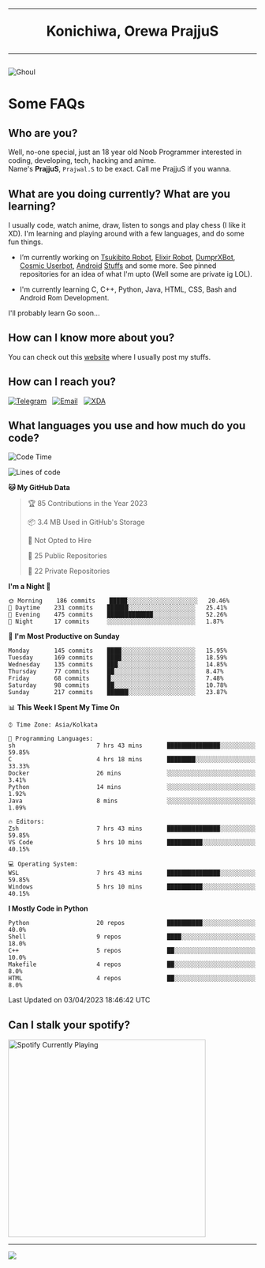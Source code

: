 <h1 align="center"><hr>Konichiwa, Orewa PrajjuS<hr></h1>


<img src="https://telegra.ph/file/6041d22c64479ee5ff802.jpg" alt="Ghoul"/>


<h1>Some FAQs</h1>


<h2>Who are you?</h2>

Well, no-one special, just an 18 year old Noob Programmer interested in coding, developing, tech, hacking and anime.
<br>
Name's <b>PrajjuS</b>, <code>Prajwal.S</code> to be exact. Call me PrajjuS if you wanna.


<h2>What are you doing currently? What are you learning?</h2>

I usually code, watch anime, draw, listen to songs and play chess (I like it XD). I'm learning and playing around with a few languages, and do some fun things.

- I’m currently working on <a href="Https://t.me/PrajjuSAssistantBot">Tsukibito Robot</a>, <a href="https://t.me/projectelixir_bot">Elixir Robot</a>, <a href="https://t.me/DumprXBot">DumprXBot</a>, <a href="https://github.com/SkyLab-Devs/CosmicUserbot">Cosmic Userbot</a>, <a href="https://github.com/Noob-OS">Android</a> <a href="https://github.com/PrajjuS/device_xiaomi_vince">Stuffs</a> and some more. See pinned repositories for an idea of what I'm upto (Well some are private ig LOL).

- I'm currently learning C, C++, Python, Java, HTML, CSS, Bash and Android Rom Development.

I'll probably learn Go soon...


<h2>How can I know more about you?</h2>

You can check out this <a href="https://prajjus.site">website</a> where I usually post my stuffs.


<h2>How can I reach you?</h2>

<a href="https://t.me/PrajjuS"><img src="https://img.shields.io/badge/PrajjuS-2CA5E0?style=flat-square&logo=telegram&logoColor=white" alt="Telegram"/></a>&nbsp;&nbsp;&nbsp;<a href="theprajjus@gmail.com"><img src="https://img.shields.io/badge/theprajjus@gmail.com-D14836?style=flat-square&logo=gmail&logoColor=white" alt="Email"/></a>&nbsp;&nbsp;&nbsp;<a href="https://forum.xda-developers.com/m/prajjus.10388799/"><img src="https://img.shields.io/badge/PrajjuS-F59714?style=flat-square&logo=xda-developers&logoColor=white" alt="XDA"/></a>


<h2>What languages you use and how much do you code?</h2>

<!--START_SECTION:waka-->
![Code Time](http://img.shields.io/badge/Code%20Time-271%20hrs%2030%20mins-blue)

![Lines of code](https://img.shields.io/badge/From%20Hello%20World%20I%27ve%20Written-31%20Thousand%20lines%20of%20code-blue)

**🐱 My GitHub Data** 

> 🏆 85 Contributions in the Year 2023
 > 
> 📦 3.4 MB Used in GitHub's Storage 
 > 
> 🚫 Not Opted to Hire
 > 
> 📜 25 Public Repositories 
 > 
> 🔑 22 Private Repositories  
 > 
**I'm a Night 🦉** 

```text
🌞 Morning    186 commits    █████░░░░░░░░░░░░░░░░░░░░   20.46% 
🌆 Daytime    231 commits    ██████░░░░░░░░░░░░░░░░░░░   25.41% 
🌃 Evening    475 commits    █████████████░░░░░░░░░░░░   52.26% 
🌙 Night      17 commits     ░░░░░░░░░░░░░░░░░░░░░░░░░   1.87%

```
📅 **I'm Most Productive on Sunday** 

```text
Monday       145 commits    ████░░░░░░░░░░░░░░░░░░░░░   15.95% 
Tuesday      169 commits    ████░░░░░░░░░░░░░░░░░░░░░   18.59% 
Wednesday    135 commits    ███░░░░░░░░░░░░░░░░░░░░░░   14.85% 
Thursday     77 commits     ██░░░░░░░░░░░░░░░░░░░░░░░   8.47% 
Friday       68 commits     █░░░░░░░░░░░░░░░░░░░░░░░░   7.48% 
Saturday     98 commits     ██░░░░░░░░░░░░░░░░░░░░░░░   10.78% 
Sunday       217 commits    ██████░░░░░░░░░░░░░░░░░░░   23.87%

```


📊 **This Week I Spent My Time On** 

```text
⌚︎ Time Zone: Asia/Kolkata

💬 Programming Languages: 
sh                       7 hrs 43 mins       ███████████████░░░░░░░░░░   59.85% 
C                        4 hrs 18 mins       ████████░░░░░░░░░░░░░░░░░   33.33% 
Docker                   26 mins             ░░░░░░░░░░░░░░░░░░░░░░░░░   3.41% 
Python                   14 mins             ░░░░░░░░░░░░░░░░░░░░░░░░░   1.92% 
Java                     8 mins              ░░░░░░░░░░░░░░░░░░░░░░░░░   1.09%

🔥 Editors: 
Zsh                      7 hrs 43 mins       ███████████████░░░░░░░░░░   59.85% 
VS Code                  5 hrs 10 mins       ██████████░░░░░░░░░░░░░░░   40.15%

💻 Operating System: 
WSL                      7 hrs 43 mins       ███████████████░░░░░░░░░░   59.85% 
Windows                  5 hrs 10 mins       ██████████░░░░░░░░░░░░░░░   40.15%

```

**I Mostly Code in Python** 

```text
Python                   20 repos            ██████████░░░░░░░░░░░░░░░   40.0% 
Shell                    9 repos             ████░░░░░░░░░░░░░░░░░░░░░   18.0% 
C++                      5 repos             ██░░░░░░░░░░░░░░░░░░░░░░░   10.0% 
Makefile                 4 repos             ██░░░░░░░░░░░░░░░░░░░░░░░   8.0% 
HTML                     4 repos             ██░░░░░░░░░░░░░░░░░░░░░░░   8.0%

```



 Last Updated on 03/04/2023 18:46:42 UTC
<!--END_SECTION:waka-->


<h2>Can I stalk your spotify?</h2>

<a href="https://open.spotify.com/user/cotgk31v4nhw20gs5adb29jq5"><img src="https://spotify-readme-prajjus.vercel.app/api?theme=dark&rainbow=true" alt="Spotify Currently Playing" width="400px"/></a>


<hr>


<img src="https://komarev.com/ghpvc/?username=prajjus&label=Profile%20Views&color=000000&style=flat">
